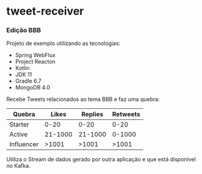 # tweet-receiver
### Edição BBB

Projeto de exemplo utilizando as tecnologias:

* Spring WebFlux
* Project Reacton
* Kotlin
* JDK 11
* Gradle 6.7
* MongoDB 4.0

Recebe Tweets relacionados ao tema BBB e faz uma quebra:

| Quebra     | Likes   | Replies | Retweets |
|------------|---------|---------|----------|
| Starter    | 0-20    | 0-20    | 0-20     |
| Active     | 21-1000 | 21-1000 | 0-1000   |
| Influencer | >1001   | >1001   | >1001    |

Utiliza o Stream de dados gerado por outra aplicação e que está disponível no Kafka.
